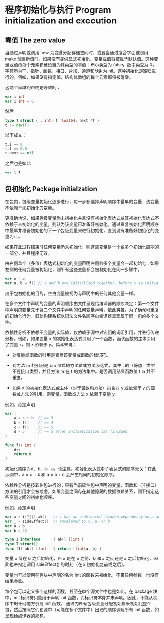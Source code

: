 # 程序初始化与执行 Program initialization and execution

## 零值 The zero value

当通过声明或调用 new 为变量分配存储空间时，或者当通过复合字面或调用 make 创建新值时，如果没有提供显式初始化，变量或值将被赋予默认值。这种变量或值的每个元素都被设置为其类型的零值：布尔类型为 false，数字类型为 0，字符串为""，指针、函数、接口、片段、通道和映射为 nil。这种初始化是递归进行的，例如，如果没有指定值，结构体数组的每个元素都将被清零。

这两个简单的声明是等效的：

```go
var i int
var i int = 0
```

然后

```go
type T struct { i int; f float64; next *T }
t := new(T)
```

以下成立：

```go
t.i == 0
t.f == 0.0
t.next == nil
```

之后也是如此

```go
var t T
```

## 包初始化 Package initialzation

在包内，包级变量初始化逐步进行，每一步都选择声明顺序中最早的变量，该变量不依赖于未初始化的变量。

更准确地说，如果包级变量尚未初始化并且没有初始化表达式或其初始化表达式不依赖于未初始化的变量，则认为该变量已准备好初始化。通过重复初始化声明顺序中最早并准备初始化的下一个包级变量来进行初始化，直到没有准备好初始化的变量为止。

如果在此过程结束时任何变量仍未初始化，则这些变量是一个或多个初始化周期的一部分，并且程序无效。

由右侧单个（多值）表达式初始化的变量声明左侧的多个变量会一起初始化：如果左侧的任何变量被初始化，则所有这些变量都会被初始化在同一步骤中。

```go
var x = a
var a, b = f() // a and b are initialized together, before x is initialized
```

出于包初始化的目的，空白变量被视为与声明中的任何其他变量一样。

在多个文件中声明的变量的声明顺序由文件呈现给编译器的顺序决定：第一个文件中声明的变量先于第二个文件中声明的任何变量声明，依此类推。为了确保可重复的初始化行为，鼓励构建系统以词法文件名顺序向编译器呈现属于同一包的多个文件。

依赖性分析不依赖于变量的实际值，仅依赖于源中对它们的词汇引用，并进行传递分析。例如，如果变量 x 的初始化表达式引用了一个函数，而该函数的主体引用了变量 y，则 x 依赖于 y。具体来说：

- 对变量或函数的引用是表示该变量或函数的标识符。

- 对方法 m 的引用是 t.m 形式的方法值或方法表达式，其中 t 的（静态）类型不是接口类型，并且方法 m 在 t 的方法集中。是否调用结果函数值 t.m 并不重要。

- 如果 x 的初始化表达式或主体（对于函数和方法）包含对 y 或依赖于 y 的函数或方法的引用，则变量、函数或方法 x 依赖于变量 y。

例如，给定声明

```go
var (
    a = c + b  // == 9
    b = f()    // == 4
    c = f()    // == 5
    d = 3      // == 5 after initialization has finished
)

func f() int {
    d++
    return d
}
```

初始化顺序为d、b、c、a。请注意，初始化表达式中子表达式的顺序无关：在此示例中，a = c + b 和 a = b + c 会产生相同的初始化顺序。

依赖性分析是按软件包进行的；只有当前软件包中声明的变量、函数和（非接口）方法的引用才会被考虑。如果变量之间存在其他隐藏的数据依赖关系，则不指定这些变量之间的初始化顺序。

例如，给定声明

```go
var x = I(T{}).ab()   // x has an undetected, hidden dependency on a and b
var _ = sideEffect()  // unrelated to x, a, or b
var a = b
var b = 42

type I interface      { ab() []int }
type T struct{}
func (T) ab() []int   { return []int{a, b} }
```

变量 a 将在 b 之后初始化，但 x 是在 b 之前、b 和 a 之间还是 a 之后初始化，因此也未指定调用 sideEffect() 的时刻（在 x 初始化之前或之后）。

变量也可以使用在包块中声明的名为 init 的函数来初始化，不带任何参数，也没有结果参数。

每个包可以定义多个这样的函数，甚至在单个源文件中也是如此。在 package 块中，init 标识符只能用于声明 init 函数，而标识符本身并未声明。因此，不能从程序中的任何地方引用 init 函数。
通过为所有包级变量分配初始值来初始化整个包，然后按照它们在源中（可能在多个文件中）出现的顺序调用所有 init 函数，如呈现给编译器的那样。
